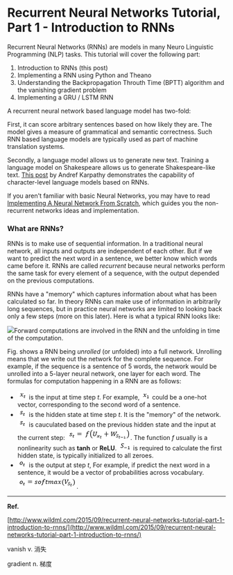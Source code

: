 # Recurrent Neural Networks Tutorial, Part 1 - Introduction to RNNs

Recurrent Neural Networks \(RNNs\) are models in many Neuro Linguistic Programming \(NLP\) tasks. This tutorial will cover the following part:

1. Introduction to RNNs \(this post\)
2. Implementing a RNN using Python and Theano
3. Understanding the Backpropagation Throuth Time \(BPTT\) algorithm and the vanishing gradient problem
4. Implementing a GRU / LSTM RNN

A recurrent neural network based language model has two-fold:

First, it can score arbitrary sentences based on how likely they are. The model gives a measure of grammatical and semantic correctness. Such RNN based language models are typically used as part of machine translation systems.

Secondly, a language model allows us to generate new text. Training a language model on Shakespeare allows us to generate Shakespeare-like text. [This post](http://karpathy.github.io/2015/05/21/rnn-effectiveness/) by Andref Karpathy demonstrates the capability of character-level language models based on RNNs.

If you aren't familiar with basic Neural Networks, you may have to read [Implementing A Neural Network From Scratch](http://www.wildml.com/2015/09/implementing-a-neural-network-from-scratch/), which guides you the non-recurrent networks ideas and implementation.

### What are RNNs?

RNNs is to make use of sequential information. In a traditional neural network, all inputs and outputs are independent of each other. But if we want to predict the next word in a sentence, we better know which words came before it. RNNs are called _recurrent_ because neural networks perform the same task for every element of a sequence, with the output depended on the previous computations.

RNNs have a "memory" which captures information about what has been calculated so far. In theory RNNs can make use of information in arbitrarily long sequences, but in practice neural networks are limited to looking back only a few steps \(more on this later\). Here is what a typical RNN looks like:

![](http://www.wildml.com/wp-content/uploads/2015/09/rnn.jpg)Forward computations are involved in the RNN and the unfolding in time of the computation.

Fig. shows a RNN being _unrolled_ \(or unfolded\) into a full network. Unrolling means that we write out the network for the complete sequence. For example, if the sequence is a sentence of 5 words, the network would be unrolled into a 5-layer neural network, one layer for each word. The formulas for computation happening in a RNN are as follows:

* ![](/assets/RNN/x_t.png) is the input at time step _t_. For example, ![](/assets/RNN/x_1.png) could be a one-hot vector, corresponding to the second word of a sentence.
* ![](/assets/RNN/s_t.png) is the hidden state at time step _t_. It is the "memory" of the network. ![](/assets/RNN/s_t.png) is cauculated based on the previous hidden state and the input at the current step: ![](/assets/RNN/s_t_1.png). The function _f_ usually is a nonlinearity such as **tanh** or **ReLU**. ![](/assets/RNN/s_1.png) is required to calculate the first hidden state, is typically initialized to all zeroes.
* ![](/assets/RNN/o_t.png) is the output at step _t_, For example, if predict the next word in a sentence, it would be a vector of probabilities across vocabulary. ![](/assets/RNN/o_t_1.png).

---

**Ref.**

[http://www.wildml.com/2015/09/recurrent-neural-networks-tutorial-part-1-introduction-to-rnns/](http://www.wildml.com/2015/09/recurrent-neural-networks-tutorial-part-1-introduction-to-rnns/)

vanish v. 消失

gradient n. 梯度

